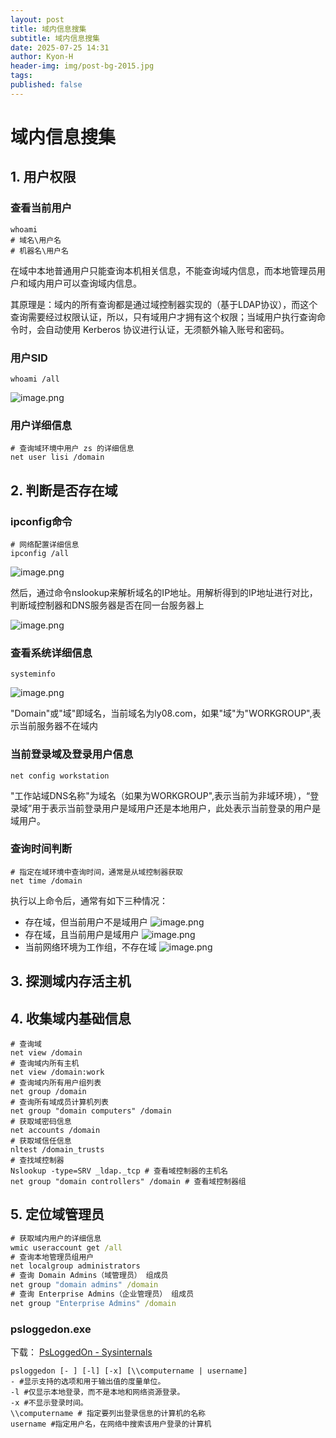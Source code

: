 ```yaml
---
layout: post
title: 域内信息搜集
subtitle: 域内信息搜集
date: 2025-07-25 14:31
author: Kyon-H
header-img: img/post-bg-2015.jpg
tags: 
published: false
---
```

# 域内信息搜集

## 1. 用户权限
### 查看当前用户

```
whoami
# 域名\用户名
# 机器名\用户名
```

在域中本地普通用户只能查询本机相关信息，不能查询域内信息，而本地管理员用户和域内用户可以查询域内信息。

其原理是：域内的所有查询都是通过域控制器实现的（基于LDAP协议），而这个查询需要经过权限认证，所以，只有域用户才拥有这个权限；当域用户执行查询命令时，会自动使用 Kerberos 协议进行认证，无须额外输入账号和密码。

### 用户SID

```
whoami /all
```

![image.png](https://img.ghostliner.top/wJqH97.png)

### 用户详细信息

```
# 查询域环境中用户 zs 的详细信息
net user lisi /domain
```

## 2. 判断是否存在域

### ipconfig命令

```
# 网络配置详细信息
ipconfig /all
```

![image.png](https://img.ghostliner.top/qTkETg.png)

然后，通过命令nslookup来解析域名的IP地址。用解析得到的IP地址进行对比，判断域控制器和DNS服务器是否在同一台服务器上

![image.png](https://img.ghostliner.top/EeMYrG.png)

### 查看系统详细信息

```
systeminfo
```

![image.png](https://img.ghostliner.top/qQGRod.png)


"Domain"或"域"即域名，当前域名为ly08.com，如果"域"为"WORKGROUP",表示当前服务器不在域内
### 当前登录域及登录用户信息

```
net config workstation
```

"工作站域DNS名称"为域名（如果为WORKGROUP",表示当前为非域环境），“登录域”用于表示当前登录用户是域用户还是本地用户，此处表示当前登录的用户是域用户。
### 查询时间判断

```
# 指定在域环境中查询时间，通常是从域控制器获取
net time /domain
```

执行以上命令后，通常有如下三种情况：
- 存在域，但当前用户不是域用户
	![image.png](https://img.ghostliner.top/CBzQC7.png)
- 存在域，且当前用户是域用户
	![image.png](https://img.ghostliner.top/8IbKt8.png)
- 当前网络环境为工作组，不存在域
	![image.png](https://img.ghostliner.top/8kVtWF.png)

## 3. 探测域内存活主机

## 4. 收集域内基础信息

```
# 查询域
net view /domain
# 查询域内所有主机
net view /domain:work
# 查询域内所有用户组列表
net group /domain
# 查询所有域成员计算机列表
net group "domain computers" /domain
# 获取域密码信息
net accounts /domain
# 获取域信任信息
nltest /domain_trusts
# 查找域控制器
Nslookup -type=SRV _ldap._tcp # 查看域控制器的主机名
net group "domain controllers" /domain # 查看域控制器组
```

## 5. 定位域管理员

```cmd
# 获取域内用户的详细信息
wmic useraccount get /all
# 查询本地管理员组用户
net localgroup administrators
# 查询 Domain Admins（域管理员） 组成员
net group "domain admins" /domain
# 查询 Enterprise Admins（企业管理员） 组成员
net group "Enterprise Admins" /domain
```

### psloggedon.exe

下载： [PsLoggedOn - Sysinternals](https://learn.microsoft.com/zh-cn/sysinternals/downloads/psloggedon)

```
psloggedon [- ] [-l] [-x] [\\computername | username]
- #显示支持的选项和用于输出值的度量单位。 
-l #仅显示本地登录，而不是本地和网络资源登录。 
-x #不显示登录时间。 
\\computername # 指定要列出登录信息的计算机的名称 
username #指定用户名，在网络中搜索该用户登录的计算机
```